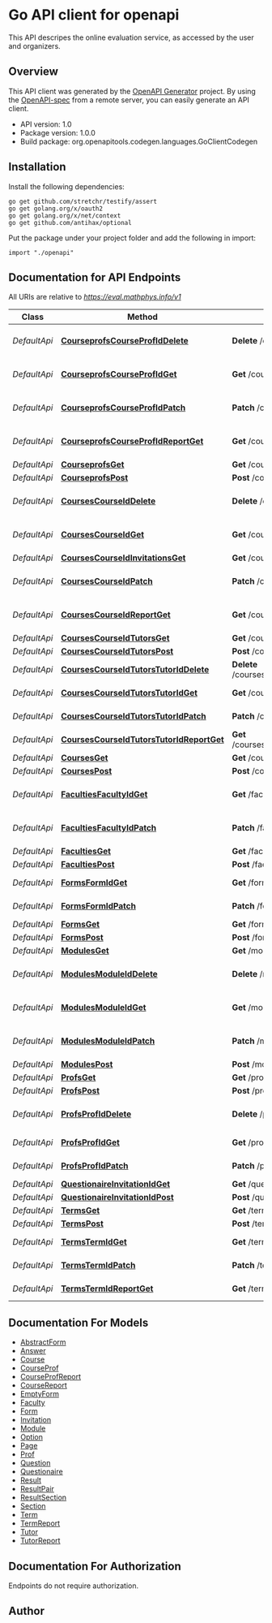 # Go API client for openapi

This API descripes the online evaluation service, as accessed by the user and organizers.

## Overview
This API client was generated by the [OpenAPI Generator](https://openapi-generator.tech) project.  By using the [OpenAPI-spec](https://www.openapis.org/) from a remote server, you can easily generate an API client.

- API version: 1.0
- Package version: 1.0.0
- Build package: org.openapitools.codegen.languages.GoClientCodegen

## Installation

Install the following dependencies:

```shell
go get github.com/stretchr/testify/assert
go get golang.org/x/oauth2
go get golang.org/x/net/context
go get github.com/antihax/optional
```

Put the package under your project folder and add the following in import:

```golang
import "./openapi"
```

## Documentation for API Endpoints

All URIs are relative to *https://eval.mathphys.info/v1*

Class | Method | HTTP request | Description
------------ | ------------- | ------------- | -------------
*DefaultApi* | [**CourseprofsCourseProfIdDelete**](docs/DefaultApi.md#courseprofscourseprofiddelete) | **Delete** /courseprofs/{courseProfId} | Deletes a module by ID
*DefaultApi* | [**CourseprofsCourseProfIdGet**](docs/DefaultApi.md#courseprofscourseprofidget) | **Get** /courseprofs/{courseProfId} | Get a courseprof by ID
*DefaultApi* | [**CourseprofsCourseProfIdPatch**](docs/DefaultApi.md#courseprofscourseprofidpatch) | **Patch** /courseprofs/{courseProfId} | Change a courseprof by ID
*DefaultApi* | [**CourseprofsCourseProfIdReportGet**](docs/DefaultApi.md#courseprofscourseprofidreportget) | **Get** /courseprofs/{courseProfId}/report | Get a courseProf report
*DefaultApi* | [**CourseprofsGet**](docs/DefaultApi.md#courseprofsget) | **Get** /courseprofs | 
*DefaultApi* | [**CourseprofsPost**](docs/DefaultApi.md#courseprofspost) | **Post** /courseprofs | 
*DefaultApi* | [**CoursesCourseIdDelete**](docs/DefaultApi.md#coursescourseiddelete) | **Delete** /courses/{courseId} | Deletes a module by ID
*DefaultApi* | [**CoursesCourseIdGet**](docs/DefaultApi.md#coursescourseidget) | **Get** /courses/{courseId} | Get a course by ID
*DefaultApi* | [**CoursesCourseIdInvitationsGet**](docs/DefaultApi.md#coursescourseidinvitationsget) | **Get** /courses/{courseId}/invitations | 
*DefaultApi* | [**CoursesCourseIdPatch**](docs/DefaultApi.md#coursescourseidpatch) | **Patch** /courses/{courseId} | Change a course by ID
*DefaultApi* | [**CoursesCourseIdReportGet**](docs/DefaultApi.md#coursescourseidreportget) | **Get** /courses/{courseId}/report | Get a course report
*DefaultApi* | [**CoursesCourseIdTutorsGet**](docs/DefaultApi.md#coursescourseidtutorsget) | **Get** /courses/{courseId}/tutors | 
*DefaultApi* | [**CoursesCourseIdTutorsPost**](docs/DefaultApi.md#coursescourseidtutorspost) | **Post** /courses/{courseId}/tutors | 
*DefaultApi* | [**CoursesCourseIdTutorsTutorIdDelete**](docs/DefaultApi.md#coursescourseidtutorstutoriddelete) | **Delete** /courses/{courseId}/tutors/{tutorId} | Deletes a tutor by ID
*DefaultApi* | [**CoursesCourseIdTutorsTutorIdGet**](docs/DefaultApi.md#coursescourseidtutorstutoridget) | **Get** /courses/{courseId}/tutors/{tutorId} | Get a tutor by ID
*DefaultApi* | [**CoursesCourseIdTutorsTutorIdPatch**](docs/DefaultApi.md#coursescourseidtutorstutoridpatch) | **Patch** /courses/{courseId}/tutors/{tutorId} | Change a tutor by ID
*DefaultApi* | [**CoursesCourseIdTutorsTutorIdReportGet**](docs/DefaultApi.md#coursescourseidtutorstutoridreportget) | **Get** /courses/{courseId}/tutors/{tutorId}/report | Get a tutor report
*DefaultApi* | [**CoursesGet**](docs/DefaultApi.md#coursesget) | **Get** /courses | 
*DefaultApi* | [**CoursesPost**](docs/DefaultApi.md#coursespost) | **Post** /courses | 
*DefaultApi* | [**FacultiesFacultyIdGet**](docs/DefaultApi.md#facultiesfacultyidget) | **Get** /faculties/{facultyId} | Get a faculty by ID
*DefaultApi* | [**FacultiesFacultyIdPatch**](docs/DefaultApi.md#facultiesfacultyidpatch) | **Patch** /faculties/{facultyId} | Change a faculty by ID
*DefaultApi* | [**FacultiesGet**](docs/DefaultApi.md#facultiesget) | **Get** /faculties | 
*DefaultApi* | [**FacultiesPost**](docs/DefaultApi.md#facultiespost) | **Post** /faculties | 
*DefaultApi* | [**FormsFormIdGet**](docs/DefaultApi.md#formsformidget) | **Get** /forms/{formId} | Get a form by ID
*DefaultApi* | [**FormsFormIdPatch**](docs/DefaultApi.md#formsformidpatch) | **Patch** /forms/{formId} | Change a form by ID
*DefaultApi* | [**FormsGet**](docs/DefaultApi.md#formsget) | **Get** /forms | 
*DefaultApi* | [**FormsPost**](docs/DefaultApi.md#formspost) | **Post** /forms | 
*DefaultApi* | [**ModulesGet**](docs/DefaultApi.md#modulesget) | **Get** /modules | 
*DefaultApi* | [**ModulesModuleIdDelete**](docs/DefaultApi.md#modulesmoduleiddelete) | **Delete** /modules/{moduleId} | Deletes a module by ID
*DefaultApi* | [**ModulesModuleIdGet**](docs/DefaultApi.md#modulesmoduleidget) | **Get** /modules/{moduleId} | Get a module by ID
*DefaultApi* | [**ModulesModuleIdPatch**](docs/DefaultApi.md#modulesmoduleidpatch) | **Patch** /modules/{moduleId} | Change a module by ID
*DefaultApi* | [**ModulesPost**](docs/DefaultApi.md#modulespost) | **Post** /modules | 
*DefaultApi* | [**ProfsGet**](docs/DefaultApi.md#profsget) | **Get** /profs | 
*DefaultApi* | [**ProfsPost**](docs/DefaultApi.md#profspost) | **Post** /profs | 
*DefaultApi* | [**ProfsProfIdDelete**](docs/DefaultApi.md#profsprofiddelete) | **Delete** /profs/{profId} | Deletes a module by ID
*DefaultApi* | [**ProfsProfIdGet**](docs/DefaultApi.md#profsprofidget) | **Get** /profs/{profId} | Get a prof by ID
*DefaultApi* | [**ProfsProfIdPatch**](docs/DefaultApi.md#profsprofidpatch) | **Patch** /profs/{profId} | Change a prof by ID
*DefaultApi* | [**QuestionaireInvitationIdGet**](docs/DefaultApi.md#questionaireinvitationidget) | **Get** /questionaire/{invitationId} | 
*DefaultApi* | [**QuestionaireInvitationIdPost**](docs/DefaultApi.md#questionaireinvitationidpost) | **Post** /questionaire/{invitationId} | 
*DefaultApi* | [**TermsGet**](docs/DefaultApi.md#termsget) | **Get** /terms | 
*DefaultApi* | [**TermsPost**](docs/DefaultApi.md#termspost) | **Post** /terms | 
*DefaultApi* | [**TermsTermIdGet**](docs/DefaultApi.md#termstermidget) | **Get** /terms/{termId} | Get a term by ID
*DefaultApi* | [**TermsTermIdPatch**](docs/DefaultApi.md#termstermidpatch) | **Patch** /terms/{termId} | Change a term by ID
*DefaultApi* | [**TermsTermIdReportGet**](docs/DefaultApi.md#termstermidreportget) | **Get** /terms/{termId}/report | Get a term report


## Documentation For Models

 - [AbstractForm](docs/AbstractForm.md)
 - [Answer](docs/Answer.md)
 - [Course](docs/Course.md)
 - [CourseProf](docs/CourseProf.md)
 - [CourseProfReport](docs/CourseProfReport.md)
 - [CourseReport](docs/CourseReport.md)
 - [EmptyForm](docs/EmptyForm.md)
 - [Faculty](docs/Faculty.md)
 - [Form](docs/Form.md)
 - [Invitation](docs/Invitation.md)
 - [Module](docs/Module.md)
 - [Option](docs/Option.md)
 - [Page](docs/Page.md)
 - [Prof](docs/Prof.md)
 - [Question](docs/Question.md)
 - [Questionaire](docs/Questionaire.md)
 - [Result](docs/Result.md)
 - [ResultPair](docs/ResultPair.md)
 - [ResultSection](docs/ResultSection.md)
 - [Section](docs/Section.md)
 - [Term](docs/Term.md)
 - [TermReport](docs/TermReport.md)
 - [Tutor](docs/Tutor.md)
 - [TutorReport](docs/TutorReport.md)


## Documentation For Authorization

 Endpoints do not require authorization.



## Author



